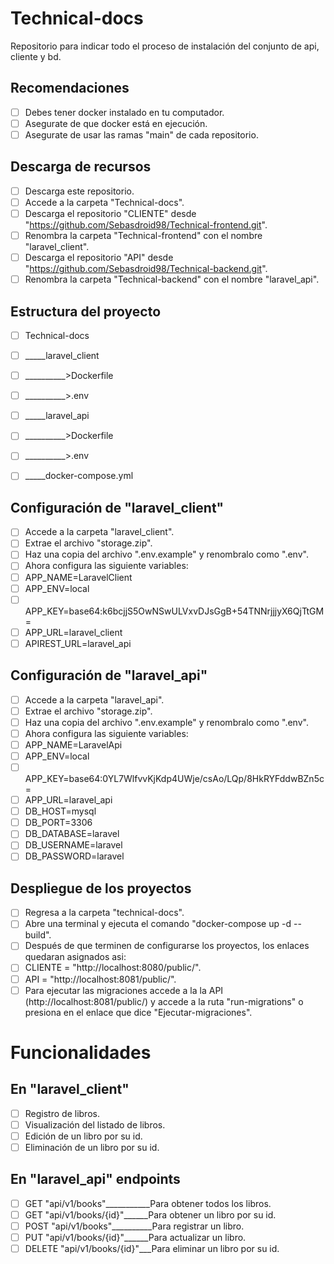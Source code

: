 # Technical-docs
Repositorio para indicar todo el proceso de instalación del conjunto de api, cliente y bd.

## Recomendaciones
 - [ ] Debes tener docker instalado en tu computador.
 - [ ] Asegurate de que docker está en ejecución.
 - [ ] Asegurate de usar las ramas "main" de cada repositorio.

## Descarga de recursos
 - [ ] Descarga este repositorio.
 - [ ] Accede a la carpeta "Technical-docs".
 - [ ] Descarga el repositorio "CLIENTE" desde "https://github.com/Sebasdroid98/Technical-frontend.git".
 - [ ] Renombra la carpeta "Technical-frontend" con el nombre "laravel_client".
 - [ ] Descarga el repositorio "API" desde "https://github.com/Sebasdroid98/Technical-backend.git".
 - [ ] Renombra la carpeta "Technical-backend" con el nombre "laravel_api".

## Estructura del proyecto
 - [ ] Technical-docs
 - [ ] _____laravel_client
 - [ ] __________>Dockerfile
 - [ ] __________>.env
 - [ ] _____laravel_api
 - [ ] __________>Dockerfile
 - [ ] __________>.env
 - [ ] _____docker-compose.yml


## Configuración de "laravel_client"
 - [ ] Accede a la carpeta "laravel_client".
 - [ ] Extrae el archivo "storage.zip".
 - [ ] Haz una copia del archivo ".env.example" y renombralo como ".env".
 - [ ] Ahora configura las siguiente variables:
 - [ ] APP_NAME=LaravelClient
 - [ ] APP_ENV=local
 - [ ] APP_KEY=base64:k6bcjjS5OwNSwULVxvDJsGgB+54TNNrjjjyX6QjTtGM=
 - [ ] APP_URL=laravel_client
 - [ ] APIREST_URL=laravel_api

## Configuración de "laravel_api"
 - [ ] Accede a la carpeta "laravel_api".
 - [ ] Extrae el archivo "storage.zip".
 - [ ] Haz una copia del archivo ".env.example" y renombralo como ".env".
 - [ ] Ahora configura las siguiente variables:
 - [ ] APP_NAME=LaravelApi
 - [ ] APP_ENV=local
 - [ ] APP_KEY=base64:0YL7WlfvvKjKdp4UWje/csAo/LQp/8HkRYFddwBZn5c=
 - [ ] APP_URL=laravel_api
 - [ ] DB_HOST=mysql
 - [ ] DB_PORT=3306
 - [ ] DB_DATABASE=laravel
 - [ ] DB_USERNAME=laravel
 - [ ] DB_PASSWORD=laravel

## Despliegue de los proyectos
 - [ ] Regresa a la carpeta "technical-docs".
 - [ ] Abre una terminal y ejecuta el comando "docker-compose up -d --build".
 - [ ] Después de que terminen de configurarse los proyectos, los enlaces quedaran asignados asi:
 - [ ] CLIENTE = "http://localhost:8080/public/".
 - [ ] API     = "http://localhost:8081/public/".
 - [ ] Para ejecutar las migraciones accede a la la API (http://localhost:8081/public/) y accede a la ruta "run-migrations" o presiona en el enlace que dice "Ejecutar-migraciones".

# Funcionalidades

## En "laravel_client"
 - [ ] Registro de libros.
 - [ ] Visualización del listado de libros.
 - [ ] Edición de un libro por su id.
 - [ ] Eliminación de un libro por su id.

## En "laravel_api" endpoints
 - [ ] GET "api/v1/books"___________Para obtener todos los libros.
 - [ ] GET "api/v1/books/{id}"______Para obtener un libro por su id.
 - [ ] POST "api/v1/books"__________Para registrar un libro.
 - [ ] PUT "api/v1/books/{id}"______Para actualizar un libro.
 - [ ] DELETE "api/v1/books/{id}"___Para eliminar un libro por su id.